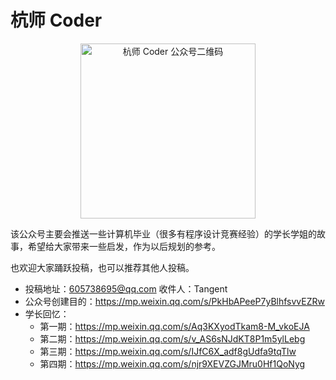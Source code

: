 # 杭师 Coder

<div align="center">
  <img src="/images/hznu-coder-wechat.jpg" alt="杭师 Coder 公众号二维码" width="280" />
</div>

该公众号主要会推送一些计算机毕业（很多有程序设计竞赛经验）的学长学姐的故事，希望给大家带来一些启发，作为以后规划的参考。

也欢迎大家踊跃投稿，也可以推荐其他人投稿。

- 投稿地址：<605738695@qq.com> 收件人：Tangent
- 公众号创建目的：<https://mp.weixin.qq.com/s/PkHbAPeeP7yBlhfsvvEZRw>
- 学长回忆：
  - 第一期：<https://mp.weixin.qq.com/s/Aq3KXyodTkam8-M_vkoEJA>
  - 第二期：<https://mp.weixin.qq.com/s/v_AS6sNJdKT8P1m5ylLebg>
  - 第三期：<https://mp.weixin.qq.com/s/IJfC6X_adf8gUdfa9tqTlw>
  - 第四期：<https://mp.weixin.qq.com/s/njr9XEVZGJMru0Hf1QoNyg>

